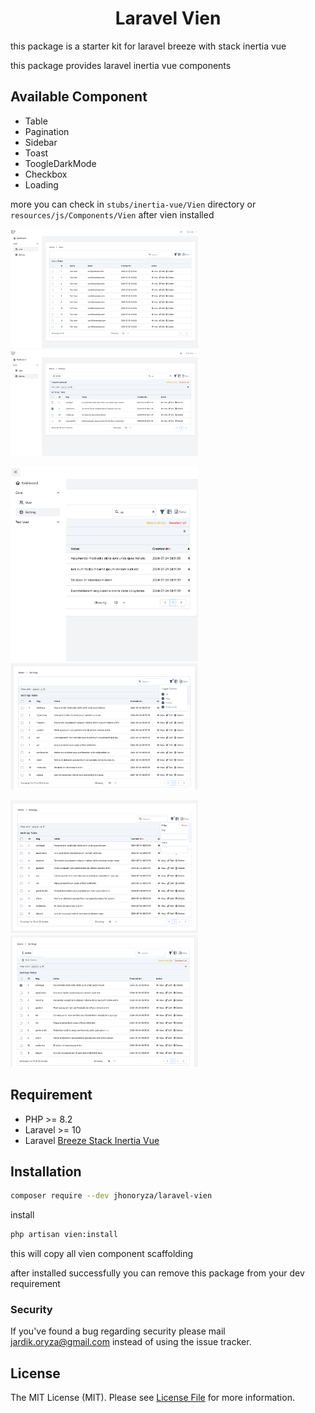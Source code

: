 <h1 align="center">Laravel Vien</h1>

this package is a starter kit for laravel breeze with stack inertia vue

this package provides laravel inertia vue components

## Available Component
- Table
- Pagination
- Sidebar
- Toast
- ToogleDarkMode
- Checkbox
- Loading

more you can check in `stubs/inertia-vue/Vien` directory or `resources/js/Components/Vien` after vien installed

<p float="left">
  <img src="/public/sc1.png" width="300" />
  <img src="/public/sc2.png" width="300" /> 
</p>
<p float="left">
  <img src="/public/sc3.png" width="300" />
  <img src="/public/sc4.png" width="300" />
</p>
<p float="left">
  <img src="/public/sc5.png" width="300" />
  <img src="/public/sc6.png" width="300" />
</p>

## Requirement
- PHP >= 8.2
- Laravel >= 10
- Laravel [Breeze Stack Inertia Vue](https://laravel.com/docs/11.x/starter-kits#breeze-and-inertia)

## Installation

```bash
composer require --dev jhonoryza/laravel-vien
```

install

```bash
php artisan vien:install
```

this will copy all vien component scaffolding

after installed successfully you can remove this package from your dev requirement

### Security

If you've found a bug regarding security please mail [jardik.oryza@gmail.com](mailto:jardik.oryza@gmail.com) instead of
using the issue tracker.

## License

The MIT License (MIT). Please see [License File](LICENSE.md) for more information.
